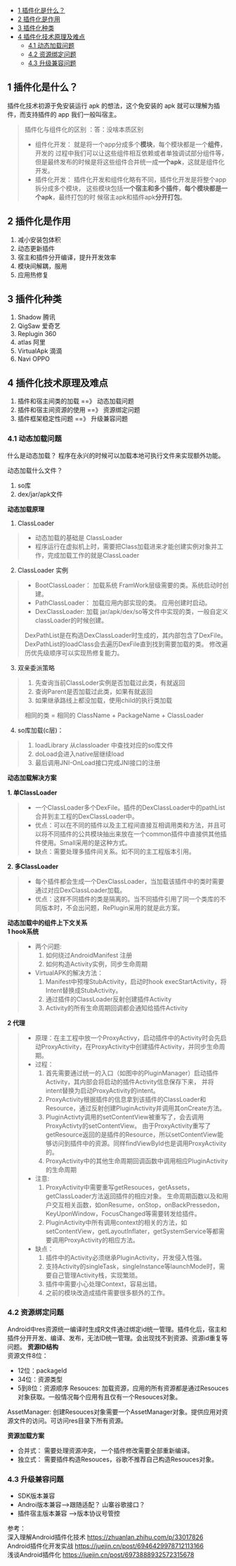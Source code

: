- [1 插件化是什么？](#1--------)
- [2 插件化是作用](#2-------)
- [3 插件化种类](#3------)
- [4 插件化技术原理及难点](#4-----------)
  * [4.1 动态加载问题](#41-------)
  * [4.2 资源绑定问题](#42-------)
  * [4.3 升级兼容问题](#43-------)
  

## 1 插件化是什么？

插件化技术初源于免安装运行 apk 的想法，这个免安装的 apk 就可以理解为插件，而支持插件的 app 我们一般叫宿主。

> 插件化与组件化的区别 ：答：没啥本质区别
>
> * 组件化开发：
>   就是将一个app分成多个**模块**，每个模块都是一个**组件**，开发的 过程中我们可以让这些组件相互依赖或者单独调试部分组件等，但是最终发布的时候是将这些组件合并统一成**一个apk**，这就是组件化开发。
> * 插件化开发：
>   插件化开发和组件化略有不同，插件化开发是将整个app拆分成多个模块， 这些模块包括**一个宿主和多个插件**，**每个模块都是一个apk**，最终打包的时 候宿主apk和插件apk**分开打包**。

## 2 插件化是作用

1. 减小安装包体积
2. 动态更新插件
3. 宿主和插件分开编译，提升开发效率
4. 模块间解耦，服用
5. 应用热修复

## 3 插件化种类

1. Shadow 腾讯
2. QigSaw 爱奇艺
3. Replugin 360
4. atlas 阿里
5. VirtualApk 滴滴
6. Navi OPPO

## 4 插件化技术原理及难点

1. 插件和宿主间类的加载 ==》 动态加载问题
2. 插件和宿主间资源的使用 ==》 资源绑定问题
3. 插件框架稳定性问题  ==》 升级兼容问题

### 4.1 动态加载问题

什么是动态加载？
程序在永兴的时候可以加载本地可执行文件来实现额外功能。

动态加载什么文件？

1. so库
2. dex/jar/apk文件

**动态加载原理**

1. ClassLoader

> * 动态加载的基础是 ClassLoader
> * 程序运行在虚拟机上时，需要把Class加载进来才能创建实例对象并工作，完成加载工作的就是ClassLoader

2. ClassLoader 实例

> * BootClassLoader： 加载系统 FramWork层级需要的类。系统启动时创建。
> * PathClassLoader： 加载应用内部实现的类。 应用创建时启动。
> * DexClassLoader: 加载 jar/apk/dex/so等文件中实现的类，一般自定义classLoader的时候创建。
>
> DexPathList是在构造DexClassLoader时生成的，其内部包含了DexFile。
> DexPathList的loadClass会去遍历DexFile直到找到需要加载的类。
> 修改遍历优先级顺序可以实现热修复能力。

3. 双亲委派策略

> 1. 先查询当前ClassLoder实例是否加载过此类，有就返回
> 2. 查询Parent是否加载过此类，如果有就返回
> 3. 如果继承路线上都没加载，使用child的执行类加载
>
> 相同的类 = 相同的 ClassName + PackageName + ClassLoader

4. so库加载(c层)：

> 1. loadLibrary 从classloader 中查找对应的so库文件
> 2. doLoad会进入native层继续load
> 3. 最后调用JNI-OnLoad接口完成JNI接口的注册

**动态加载解决方案**

**1. 单ClassLoader**

> * 一个ClassLoader多个DexFile。插件的DexClassLoader中的pathList合并到主工程的DexClassLoader中。
> * 优点：可以在不同的插件以及主工程间直接互相调用类和方法，并且可以将不同插件的公共模块抽出来放在一个common插件中直接供其他插件使用。Small采用的是这种方式。
> * 缺点：需要处理多插件间关系。如不同的主工程版本引用。

**2. 多ClassLoader**

> * 每个插件都会生成一个DexClassLoader，当加载该插件中的类时需要通过对应DexClassLoader加载。
> * 优点：这样不同插件的类是隔离的。当不同插件引用了同一个类库的不同版本时，不会出问题，RePlugin采用的就是此方案。

**动态加载中的组件上下文关系**  
**1 hook系统**

> * 两个问题:
>   1. 如何绕过AndroidManifest 注册
>   2. 如何构造Activity实例，同步生命周期
> * VirtualAPK的解决方法：
>   1. Manifest中预埋StubActivity，启动时hook execStartActivity，将Intent替换成StubActivity。
>   2. 通过插件的ClassLoader反射创建插件Activity
>   3. Activity的所有生命周期回调都会通知给插件Activity
       
 **2 代理**  
> * 原理：在主工程中放一个ProxyActivy，启动插件中的Activity时会先启动ProxyActivity，在ProxyActivity中创建插件Activity，并同步生命周期。
> * 过程：
>   1. 首先需要通过统一的入口（如图中的PluginManager）启动插件Activity，其内部会将启动的插件Activity信息保存下来，
>      并将intent替换为启动ProxyActivity的intent。
>   2. ProxyActivity根据插件的信息拿到该插件的ClassLoader和Resource，通过反射创建PluginActivity并调用其onCreate方法。
>   3. PluginActivty调用的setContentView被重写了，会去调用ProxyActivty的setContentView。
>      由于ProxyActivity重写了getResource返回的是插件的Resource，所以setContentView能够访问到插件中的资源。同样findViewById也是调用ProxyActivity的。
>   4. ProxyActivity中的其他生命周期回调函数中调用相应PluginActivity的生命周期
> * 注意:
>   1. ProxyActivity中需要重写getResouces，getAssets，getClassLoader方法返回插件的相应对象。
>      生命周期函数以及和用户交互相关函数，如onResume，onStop，onBackPressedon，KeyUponWindow，FocusChanged等需要转发给插件。
>   2. PluginActivity中所有调用context的相关的方法，如setContentView，getLayoutInflater，getSystemService等都需要调用ProxyActivity的相应方法。
> * 缺点：
>   1. 插件中的Activity必须继承PluginActivity，开发侵入性强。
>   2. 支持Activity的singleTask，singleInstance等launchMode时，需要自己管理Activity栈，实现繁琐。
>   3. 插件中需要小心处理Context，容易出错。
>   4. 之前的模块改造成插件需要很多额外的工作。

### 4.2 资源绑定问题

Android中res资源统一编译时生成R文件通过绑定id统一管理。插件化后，宿主和插件分开开发、编译、发布，无法ID统一管理。会出现找不到资源、资源id重复等问题。
**资源ID结构**  
资源文件8位：

* 12位：packageId
* 34位：资源类型
* 5到8位：资源顺序
  Resouces:
  加载资源，应用的所有资源都是通过Resouces对象获取。一般情况每个应用有且仅有一个Resouces对象。

AssetManager:
创建Resouces对象需要一个AssetManager对象。提供应用对资源文件的访问。可访问res目录下所有资源。

**资源加载方案**

* 合并式： 需要处理资源冲突， 一个插件修改需要全部重新编译。
* 独立式： 需要插件构造Resouces，谷歌不推荐自己构造Resouces对象。

### 4.3 升级兼容问题

* SDK版本兼容
* Androi版本兼容-->跟随适配？ 山寨谷歌接口？
* 插件宿主版本兼容 -->版本协议号管控

参考：  
深入理解Android插件化技术 https://zhuanlan.zhihu.com/p/33017826  
Android插件化开发实战 https://juejin.cn/post/6946429978712113166  
浅谈Android插件化 https://juejin.cn/post/6973888932572315678  
